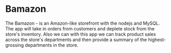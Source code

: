 # Bamazon

The Bamazon - is an Amazon-like storefront with the nodejs and MySQL.
The app will take in orders from customers and deplete stock from the store's inventory. Also we can with this app we can track product sales across the store's departments and then provide a summary of the highest-grossing departments in the store.
